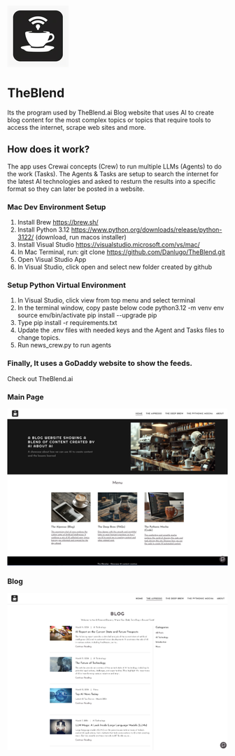 ![Alt text](https://github.com/Danlugo/TheBlend/blob/main/images/theblendai_logo.png "Logo")


# TheBlend

Its the program used by TheBlend.ai Blog website that uses AI to create blog content for the most complex topics or topics that require tools to access the internet, scrape web sites and more.


## How does it work?
The app uses Crewai concepts (Crew) to run multiple LLMs (Agents) to do the work (Tasks). 
The Agents & Tasks are setup to search the internet for the latest AI technologies and asked to resturn the results into a specific format so they can later be posted in a website.


### Mac Dev Environment Setup

1. Install Brew https://brew.sh/
2. Install Python 3.12 https://www.python.org/downloads/release/python-3122/ (download, run macos installer)
3. Install Visual Studio https://visualstudio.microsoft.com/vs/mac/ 
4. In Mac Terminal, run: git clone https://github.com/Danlugo/TheBlend.git
5. Open Visual Studio App
6. In Visual Studio, click open and select new folder created by github

### Setup Python Virtual Environment
1. In Visual Studio, click view from top menu and select terminal
2. In the terminal window, copy paste below code
    python3.12 -m venv env
    source env/bin/activate
    pip install --upgrade pip
3. Type pip install -r requirements.txt
4. Update the .env files with needed keys and the Agent and Tasks files to change topics.
5. Run news_crew.py to run agents


### Finally, It uses a GoDaddy website to show the feeds.
Check out TheBlend.ai


### Main Page
![Alt text](https://github.com/Danlugo/TheBlend/blob/main/images/TheBlendai_home.png "Home")



### Blog
![Alt text](https://github.com/Danlugo/TheBlend/blob/main/images/TheBlendai_blog.png "Blog")



